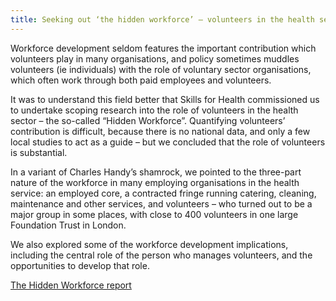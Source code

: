 ```yaml
---
title: Seeking out ‘the hidden workforce’ – volunteers in the health sector
---
```


Workforce development seldom features the important contribution which volunteers play in many organisations, and policy sometimes muddles volunteers (ie individuals) with the role of voluntary sector organisations, which often work through both paid employees and volunteers.

It was to understand this field better that Skills for Health commissioned us to undertake scoping research into the role of volunteers in the health sector – the so-called “Hidden Workforce”. Quantifying volunteers’ contribution is difficult, because there is no national data, and only a few local studies to act as a guide – but we concluded that the role of volunteers is substantial.

In a variant of Charles Handy’s shamrock, we pointed to the three-part nature of the workforce in many employing organisations in the health service: an employed core, a contracted fringe running catering, cleaning, maintenance and other services, and volunteers – who turned out to be a major group in some places, with close to 400 volunteers in one large Foundation Trust in London.

We also explored some of the workforce development implications, including the central role of the person who manages volunteers, and the opportunities to develop that role.


[The Hidden Workforce report](http://www.skillsforhealth.org.uk/about-us/resource-library/doc_details/348-the-hidden-workforce.html)
